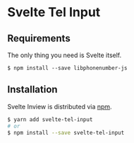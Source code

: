 # Svelte Tel Input

## Requirements

The only thing you need is Svelte itself.
```
$ npm install --save libphonenumber-js
```

## Installation

Svelte Inview is distributed via [npm](https://www.npmjs.com/package/svelte-tel-input).

```sh
$ yarn add svelte-tel-input
# or
$ npm install --save svelte-tel-input
```
